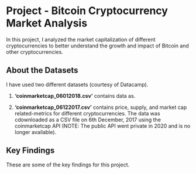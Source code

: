 # Project - Bitcoin Cryptocurrency Market Analysis

In this project, I analyzed the market capitalization of different cryptocurrencies to better understand the growth and impact of Bitcoin and other cryptocurrencies.

## About the Datasets
I have used two different datasets (courtesy of Datacamp).

1. **‘coinmarketcap_06012018.csv’** contains data as.  

2. **‘coinmarketcap_06122017.csv’** contains price, supply, and market cap related-metrics for different cryptocurrencies. The data was cdownloaded as a CSV file on 6th December, 2017 using the coinmarketcap API (NOTE: The public API went private in 2020 and is no longer available).

## Key Findings
These are some of the key findings for this project.
